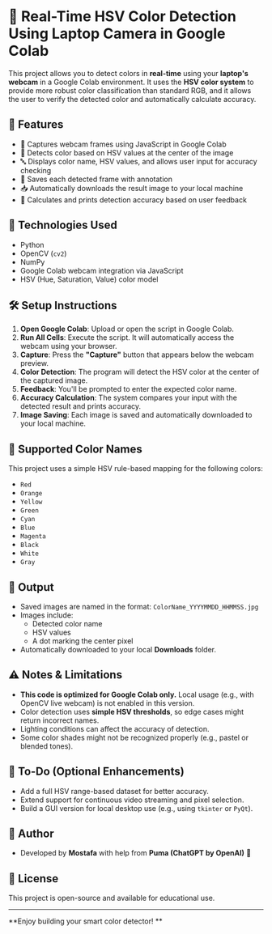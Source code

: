 # 🎨 Real-Time HSV Color Detection Using Laptop Camera in Google Colab

This project allows you to detect colors in **real-time** using your **laptop's webcam** in a Google Colab environment. It uses the **HSV color system** to provide more robust color classification than standard RGB, and it allows the user to verify the detected color and automatically calculate accuracy.

## 📌 Features

- 🎥 Captures webcam frames using JavaScript in Google Colab
- 🧠 Detects color based on HSV values at the center of the image
- 🔤 Displays color name, HSV values, and allows user input for accuracy checking
- 💾 Saves each detected frame with annotation
- 📥 Automatically downloads the result image to your local machine
- 🧪 Calculates and prints detection accuracy based on user feedback

## 🚀 Technologies Used

- Python
- OpenCV (`cv2`)
- NumPy
- Google Colab webcam integration via JavaScript
- HSV (Hue, Saturation, Value) color model

## 🛠️ Setup Instructions

1. **Open Google Colab**: Upload or open the script in Google Colab.
2. **Run All Cells**: Execute the script. It will automatically access the webcam using your browser.
3. **Capture**: Press the **"Capture"** button that appears below the webcam preview.
4. **Color Detection**: The program will detect the HSV color at the center of the captured image.
5. **Feedback**: You'll be prompted to enter the expected color name.
6. **Accuracy Calculation**: The system compares your input with the detected result and prints accuracy.
7. **Image Saving**: Each image is saved and automatically downloaded to your local machine.

## 🎯 Supported Color Names

This project uses a simple HSV rule-based mapping for the following colors:

- `Red`
- `Orange`
- `Yellow`
- `Green`
- `Cyan`
- `Blue`
- `Magenta`
- `Black`
- `White`
- `Gray`

## 📂 Output

- Saved images are named in the format: `ColorName_YYYYMMDD_HHMMSS.jpg`
- Images include:
  - Detected color name
  - HSV values
  - A dot marking the center pixel
- Automatically downloaded to your local **Downloads** folder.

## ⚠️ Notes & Limitations

- **This code is optimized for Google Colab only.** Local usage (e.g., with OpenCV live webcam) is not enabled in this version.
- Color detection uses **simple HSV thresholds**, so edge cases might return incorrect names.
- Lighting conditions can affect the accuracy of detection.
- Some color shades might not be recognized properly (e.g., pastel or blended tones).

## 📌 To-Do (Optional Enhancements)

- Add a full HSV range-based dataset for better accuracy.
- Extend support for continuous video streaming and pixel selection.
- Build a GUI version for local desktop use (e.g., using `tkinter` or `PyQt`).

## 👤 Author

- Developed by **Mostafa** with help from **Puma (ChatGPT by OpenAI)** 🐾

## 📜 License

This project is open-source and available for educational use.

---

**Enjoy building your smart color detector! **
